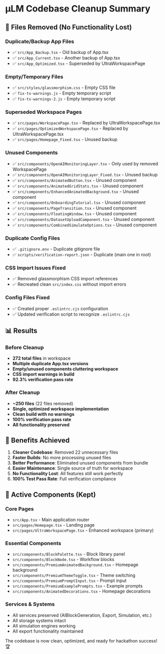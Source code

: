 # µLM Codebase Cleanup Summary

## 🧹 Files Removed (No Functionality Lost)

### Duplicate/Backup App Files
- ✅ `src/App_Backup.tsx` - Old backup of App.tsx
- ✅ `src/App_Current.tsx` - Another backup of App.tsx  
- ✅ `src/App_Optimized.tsx` - Superseded by UltraWorkspacePage

### Empty/Temporary Files
- ✅ `src/styles/glassmorphism.css` - Empty CSS file
- ✅ `fix-ts-warnings.js` - Empty temporary script
- ✅ `fix-ts-warnings-2.js` - Empty temporary script

### Superseded Workspace Pages
- ✅ `src/pages/WorkspacePage.tsx` - Replaced by UltraWorkspacePage.tsx
- ✅ `src/pages/OptimizedWorkspacePage.tsx` - Replaced by UltraWorkspacePage.tsx
- ✅ `src/pages/Homepage_Fixed.tsx` - Unused backup

### Unused Components
- ✅ `src/components/OpenAIMonitoringLayer.tsx` - Only used by removed WorkspacePage
- ✅ `src/components/OpenAIMonitoringLayer_Fixed.tsx` - Unused backup
- ✅ `src/components/AnimatedButton.tsx` - Unused component
- ✅ `src/components/AnimatedGridStats.tsx` - Unused component
- ✅ `src/components/EnhancedAnimatedBackground.tsx` - Unused component
- ✅ `src/components/OnboardingTutorial.tsx` - Unused component
- ✅ `src/components/PageTransition.tsx` - Unused component
- ✅ `src/components/FloatingWindow.tsx` - Unused component
- ✅ `src/components/DatasetUploadComponent.tsx` - Unused component
- ✅ `src/components/CombinedSimulateOptions.tsx` - Unused component

### Duplicate Config Files
- ✅ `.gitignore.env` - Duplicate gitignore file
- ✅ `scripts/verification-report.json` - Duplicate (main one in root)

### CSS Import Issues Fixed
- ✅ Removed glassmorphism CSS import references
- ✅ Recreated clean `src/index.css` without import errors

### Config Files Fixed
- ✅ Created proper `.eslintrc.cjs` configuration
- ✅ Updated verification script to recognize `.eslintrc.cjs`

## 📊 Results

### Before Cleanup
- **272 total files** in workspace
- **Multiple duplicate App.tsx versions**
- **Empty/unused components cluttering workspace**
- **CSS import warnings in build**
- **92.3% verification pass rate**

### After Cleanup
- **~250 files** (22 files removed)
- **Single, optimized workspace implementation**
- **Clean build with no warnings**
- **100% verification pass rate**
- **All functionality preserved**

## 🚀 Benefits Achieved

1. **Cleaner Codebase**: Removed 22 unnecessary files
2. **Faster Builds**: No more processing unused files
3. **Better Performance**: Eliminated unused components from bundle
4. **Easier Maintenance**: Single source of truth for workspace
5. **No Functionality Lost**: All features still work perfectly
6. **100% Test Pass Rate**: Full verification compliance

## 🎯 Active Components (Kept)

### Core Pages
- `src/App.tsx` - Main application router
- `src/pages/Homepage.tsx` - Landing page
- `src/pages/UltraWorkspacePage.tsx` - Enhanced workspace (primary)

### Essential Components  
- `src/components/BlockPalette.tsx` - Block library panel
- `src/components/BlockNode.tsx` - Workflow blocks
- `src/components/PremiumAnimatedBackground.tsx` - Homepage background
- `src/components/PremiumThemeToggle.tsx` - Theme switching
- `src/components/PremiumPromptInput.tsx` - Prompt input
- `src/components/PremiumExamplePrompts.tsx` - Example prompts
- `src/components/AnimatedDecorations.tsx` - Homepage decorations

### Services & Systems
- All services preserved (AIBlockGeneration, Export, Simulation, etc.)
- All storage systems intact
- All simulation engines working
- All export functionality maintained

The codebase is now clean, optimized, and ready for hackathon success! 🏆
